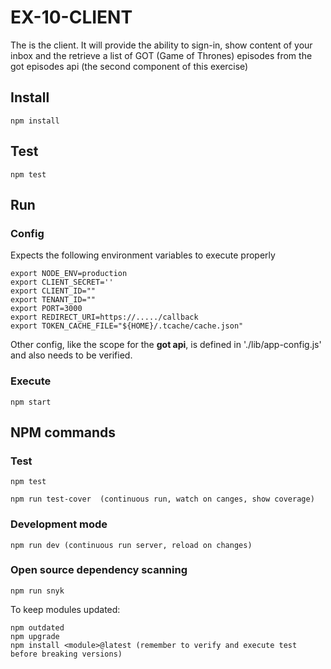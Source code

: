 # EX-10-CLIENT

The is the client. It will provide the ability to sign-in, show content of your inbox and the retrieve a list of GOT (Game of Thrones) episodes from the got episodes api (the second component of this exercise)

## Install

    npm install

## Test

    npm test

## Run

### Config

Expects the following environment variables to execute properly

    export NODE_ENV=production
    export CLIENT_SECRET=''
    export CLIENT_ID=""
    export TENANT_ID=""
    export PORT=3000
    export REDIRECT_URI=https://...../callback
    export TOKEN_CACHE_FILE="${HOME}/.tcache/cache.json"

Other config, like the scope for the **got api**, is defined in './lib/app-config.js' and also needs to be verified.

### Execute

    npm start

## NPM commands

### Test

    npm test

    npm run test-cover  (continuous run, watch on canges, show coverage)

### Development mode

    npm run dev (continuous run server, reload on changes)

### Open source dependency scanning

    npm run snyk

To keep modules updated:

    npm outdated
    npm upgrade
    npm install <module>@latest (remember to verify and execute test before breaking versions)
